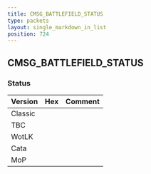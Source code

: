 ```yaml
---
title: CMSG_BATTLEFIELD_STATUS
type: packets
layout: single_markdown_in_list
position: 724
---
```


## CMSG_BATTLEFIELD_STATUS

### Status

Version    | Hex        | Comment
---------- | ---------- | ---------- 
Classic    |            |
TBC        |            |
WotLK      |            |
Cata       |            |
MoP        |            |